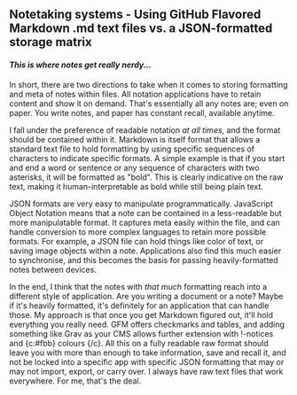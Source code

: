 ## Notetaking systems - Using GitHub Flavored Markdown .md text files vs. a JSON-formatted storage matrix

#### _This is where notes get really nerdy..._

In short, there are two directions to take when it comes to storing formatting and meta of notes within files. All notation applications have to retain content and show it on demand. That's essentially all any notes are; even on paper. You write notes, and paper has constant recall, available anytime.

I fall under the preference of readable notation _at all times_, and the format should be contained within it. Markdown is itself format that allows a standard text file to hold formatting by using specific sequences of characters to indicate specific formats. A simple example is that if you start and end a word or sentence or any sequence of characters with two asterisks, it will be formatted as "bold". This is clearly indicative on the raw text, making it human-interpretable as bold while still being plain text.

JSON formats are very easy to manipulate programmatically. JavaScript Object Notation means that a note can be contained in a less-readable but more manipulatable format. It captures meta easily within the file, and can handle conversion to more complex languages to retain more possible formats. For example, a JSON file can hold things like color of text, or saving image objects within a note. Applications also find this much easier to synchronise, and this becomes the basis for passing heavily-formatted notes between devices.

In the end, I think that the notes with _that much_ formatting reach into a different style of application. Are you writing a document or a note? Maybe if it's heavily formatted, it's definitely for an application that can handle those. My approach is that once you get Markdown figured out, it'll hold everything you really need. GFM offers checkmarks and tables, and adding something like Grav as your CMS allows further extension with !-notices and {c:#fbb} colours {/c}. All this on a fully readable raw format should leave you with more than enough to take information, save and recall it, and not be locked into a specific app with specific JSON formatting that may or may not import, export, or carry over. I always have raw text files that work everywhere. For me, that's the deal.

